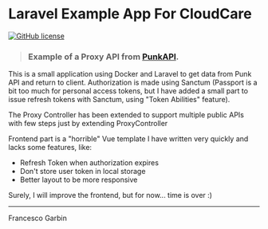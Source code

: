 # Laravel Example App For CloudCare

 [![GitHub license](https://img.shields.io/github/license/gothinkster/laravel-realworld-example-app.svg)](https://raw.githubusercontent.com/gothinkster/laravel-realworld-example-app/master/LICENSE)

> ### Example of a Proxy API from [PunkAPI](https://punkapi.com).

This is a small application using Docker and Laravel to get data from Punk API and return to client.
Authorization is made using Sanctum (Passport is a bit too much for personal access tokens, but I have added a small part to issue refresh tokens with Sanctum, using "Token Abilities" feature).

The Proxy Controller has been extended to support multiple public APIs with few steps just by extending ProxyController

Frontend part is a "horrible" Vue template I have written very quickly and lacks some features, like:
- Refresh Token when authorization expires
- Don't store user token in local storage
- Better layout to be more responsive

Surely, I will improve the frontend, but for now... time is over :)

----------

Francesco Garbin
